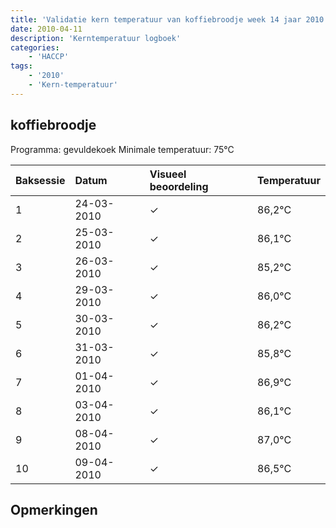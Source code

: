 ```yaml
---
title: 'Validatie kern temperatuur van koffiebroodje week 14 jaar 2010'
date: 2010-04-11
description: 'Kerntemperatuur logboek'
categories:
    - 'HACCP'
tags:
    - '2010'
    - 'Kern-temperatuur'
---
```


## koffiebroodje

Programma: gevuldekoek
Minimale temperatuur: 75°C

| Baksessie | Datum | Visueel beoordeling | Temperatuur |
|:---|:---|:---|:---|
| 1 | 24-03-2010 | &check; | 86,2°C |
| 2 | 25-03-2010 | &check; | 86,1°C |
| 3 | 26-03-2010 | &check; | 85,2°C |
| 4 | 29-03-2010 | &check; | 86,0°C |
| 5 | 30-03-2010 | &check; | 86,2°C |
| 6 | 31-03-2010 | &check; | 85,8°C |
| 7 | 01-04-2010 | &check; | 86,9°C |
| 8 | 03-04-2010 | &check; | 86,1°C |
| 9 | 08-04-2010 | &check; | 87,0°C |
| 10 | 09-04-2010 | &check; | 86,5°C |

## Opmerkingen


